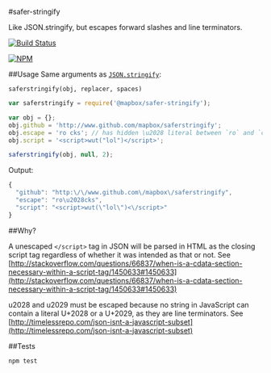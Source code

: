 #safer-stringify

Like JSON.stringify, but escapes forward slashes and line terminators.

[![Build Status](https://travis-ci.org/mapbox/safer-stringify.svg?branch=master)](https://travis-ci.org/mapbox/safer-stringify)

[![NPM](https://nodei.co/npm/@mapbox/safer-stringify.png)](https://nodei.co/npm/@mapbox/safer-stringify/)

##Usage
Same arguments as [`JSON.stringify`](https://developer.mozilla.org/en-US/docs/Web/JavaScript/Reference/Global_Objects/JSON/stringify): 

`saferstringify(obj, replacer, spaces)`

```javascript
var saferstringify = require('@mapbox/safer-stringify');

var obj = {};
obj.github = 'http://www.github.com/mapbox/saferstringify';
obj.escape = 'ro cks'; // has hidden \u2028 literal between `ro` and `cks`
obj.script = '<script>wut("lol")</script>';

saferstringify(obj, null, 2);

```
Output:

```javascript
{
  "github": "http:\/\/www.github.com\/mapbox\/saferstringify",
  "escape": "ro\u2028cks",
  "script": "<script>wut(\"lol\")<\/script>"
}
```
##Why?

A unescaped `</script>` tag in JSON will be parsed in HTML as the closing script tag regardless of whether it was intended as that or not. See [http://stackoverflow.com/questions/66837/when-is-a-cdata-section-necessary-within-a-script-tag/1450633#1450633](http://stackoverflow.com/questions/66837/when-is-a-cdata-section-necessary-within-a-script-tag/1450633#1450633)

u2028 and u2029 must be escaped because no string in JavaScript can contain a literal U+2028 or a U+2029, as they are line terminators. See [http://timelessrepo.com/json-isnt-a-javascript-subset](http://timelessrepo.com/json-isnt-a-javascript-subset)

##Tests

`npm test`
